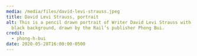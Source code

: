 ```yaml
---
media: /media/files/david-levi-strauss.jpeg
title: David Levi Strauss, portrait
alt: This is a pencil drawn portrait of Writer David Levi Strauss with a shaded
  black background, drawn by the Rail’s publisher Phong Bui.
credit:
  - phong-h-bui
date: 2020-05-28T16:00:00-0500
---
```

